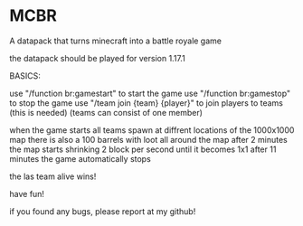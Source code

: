 # MCBR
A datapack that turns minecraft into a battle royale game

the datapack should be played for version 1.17.1

BASICS:

use "/function br:gamestart" to start the game
use "/function br:gamestop" to stop the game
use "/team join {team} {player}" to join players to teams (this is needed) (teams can consist of one member)

when the game starts all teams spawn at diffrent locations of the 1000x1000 map
there is also a 100 barrels with loot all around the map
after 2 minutes the map starts shrinking 2 block per second until it becomes 1x1
after 11 minutes the game automatically stops

the las team alive wins!

have fun!

if you found any bugs, please report at my github!